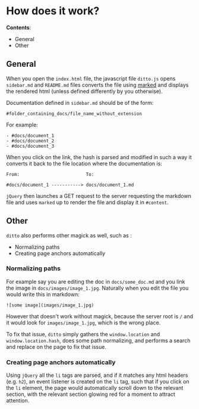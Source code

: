 # How does it work?

**Contents**:

- General
- Other

## General

When you open the `index.html` file, the javascript file `ditto.js` opens
`sidebar.md` and `README.md` files converts the file using
[marked][marked_github] and displays the rendered html (unless defined
differently by you otherwise).

<!-- ![layout](images/layout.png) -->

Documentation defined in `sidebar.md` should be of the form:

    #folder_containing_docs/file_name_without_extension

For example:

    - #docs/document_1
    - #docs/document_2
    - #docs/document_3

When you click on the link, the hash is parsed and modified in such a way it
converts it back to the file location where the documentation is:

    From:                         To:

    #docs/document_1 -----------> docs/document_1.md

`jQuery` then launches a GET request to the server requesting the markdown file
and uses `marked` up to render the file and display it in `#content`.

## Other

`ditto` also performs other magick as well, such as :

- Normalizing paths
- Creating page anchors automatically

### Normalizing paths

For example say you are editing the doc in `docs/some_doc.md` and you link the
image in `docs/images/image_1.jpg`. Naturally when you edit the file you would
write this in markdown:

    ![some image](images/image_1.jpg)

However that doesn't work without magick, because the server root is `/` and it would look for
`images/image_1.jpg`, which is the wrong place.

To fix that issue, `ditto` simply gathers the `window.location` and
`window.location.hash`, does some path normalizing, and performs a search and
replace on the page to fix that issue.

### Creating page anchors automatically

Using `jQuery` all the `li` tags are parsed, and if it matches any html headers
(e.g. `h2`), an event listener is created on the `li` tag, such that if you
click on the `li` element, the page would automatically scroll down to the
relevant section, with the relevant section glowing red for a moment to attract
attention.

[marked_github]: https://github.com/chjj/marked
